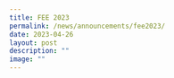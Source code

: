 ```yaml
---
title: FEE 2023
permalink: /news/announcements/fee2023/
date: 2023-04-26
layout: post
description: ""
image: ""
---
```


